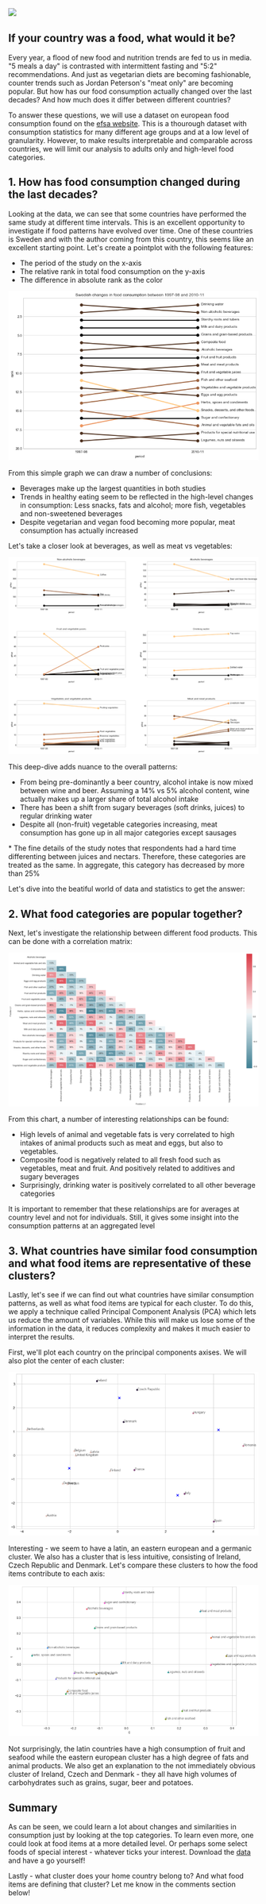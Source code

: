 <img src="images/portrait.jpg" width="400">

## If your country was a food, what would it be?

Every year, a flood of new food and nutrition trends are fed to us in media. "5 meals a day" is contrasted with intermittent fasting and "5:2" recommendations. And just as vegetarian diets are becoming fashionable, counter trends such as Jordan Peterson's "meat only" are becoming popular. But how has our food consumption actually changed over the last decades? And how much does it differ between different countries? 

To answer these questions, we will use a dataset on european food consumption found on the [efsa website](https://data.europa.eu/euodp/data/dataset/the-efsa-comprehensive-european-food-consumption-database/resource/0f73e423-b95a-408b-8e5b-a15de4fc97cf). This is a thourough dataset with consumption statistics for many different age groups and at a low level of granularity. However, to make results interpretable and comparable across countries, we will limit our analysis to adults only and high-level food categories.

## 1. How has food consumption changed during the last decades?

Looking at the data, we can see that some countries have performed the same study at different time intervals. This is an excellent opportunity to investigate if food patterns have evolved over time. One of these countries is Sweden and with the author coming from this country, this seems like an excellent starting point. Let's create a pointplot with the following features:

* The period of the study on the x-axis
* The relative rank in total food consumption on the y-axis
* The difference in absolute rank as the color

![](images/swe_lvl1.png)

From this simple graph we can draw a number of conclusions:

* Beverages make up the largest quantities in both studies
* Trends in healthy eating seem to be reflected in the high-level changes in consumption: Less snacks, fats and alcohol; more fish, vegetables and non-sweetened beverages
* Despite vegetarian and vegan food becoming more popular, meat consumption has actually increased

Let's take a closer look at beverages, as well as meat vs vegetables:

![](images/swe_lvl2.png)

This deep-dive adds nuance to the overall patterns:

* From being pre-dominantly a beer country, alcohol intake is now mixed between wine and beer. Assuming a 14% vs 5% alcohol content, wine actually makes up a larger share of total alcohol intake
* There has been a shift from sugary beverages (soft drinks, juices) to regular drinking water
* Despite all (non-fruit) vegetable categories increasing, meat consumption has gone up in all major categories except sausages

\* The fine details of the study notes that respondents had a hard time differenting between juices and nectars. Therefore, these categories are treated as the same. In aggregate, this category has decreased by more than 25% 

Let's dive into the beatiful world of data and statistics to get the answer:

## 2. What food categories are popular together?

Next, let's investigate the relationship between different food products. This can be done with a correlation matrix:

![](images/correlation.png)

From this chart, a number of interesting relationships can be found:

* High levels of animal and vegetable fats is very correlated to high intakes of animal products such as meat and eggs, but also to vegetables. 
* Composite food is negatively related to all fresh food such as vegetables, meat and fruit. And positively related to additives and sugary beverages
* Surprisingly, drinking water is positively correlated to all other beverage categories

It is important to remember that these relationships are for averages at country level and not for individuals. Still, it gives some insight into the consumption patterns at an aggregated level

## 3. What countries have similar food consumption and what food items are representative of these clusters?

Lastly, let's see if we can find out what countries have similar consumption patterns, as well as what food items are typical for each cluster. To do this, we apply a technique called Principal Component Analysis (PCA) which lets us reduce the amount of variables. While this will make us lose some of the information in the data, it reduces complexity and makes it much easier to interpret the results.

First, we'll plot each country on the principal components axises. We will also plot the center of each cluster:

![](images/scores2.png)

Interesting - we seem to have a latin, an eastern european and a germanic cluster. We also has a cluster that is less intuitive, consisting of Ireland, Czech Republic and Denmark. Let's compare these clusters to how the food items contribute to each axis:

![](images/loadings2.png)

Not surprisingly, the latin countries have a high consumption of fruit and seafood while the eastern european cluster has a high degree of fats and animal products. We also get an explanation to the not immediately obvious cluster of Ireland, Czech and Denmark - they all have high volumes of carbohydrates such as grains, sugar, beer and potatoes.

## Summary

As can be seen, we could learn a lot about changes and similarities in consumption just by looking at the top categories. To learn even more, one could look at food items at a more detailed level. Or perhaps some select foods of special interest - whatever ticks your interest. Download the [data](https://data.europa.eu/euodp/data/dataset/the-efsa-comprehensive-european-food-consumption-database/resource/0f73e423-b95a-408b-8e5b-a15de4fc97cf) and have a go yourself!

Lastly - what cluster does your home country belong to? And what food items are defining that cluster? Let me know in the comments section below!

